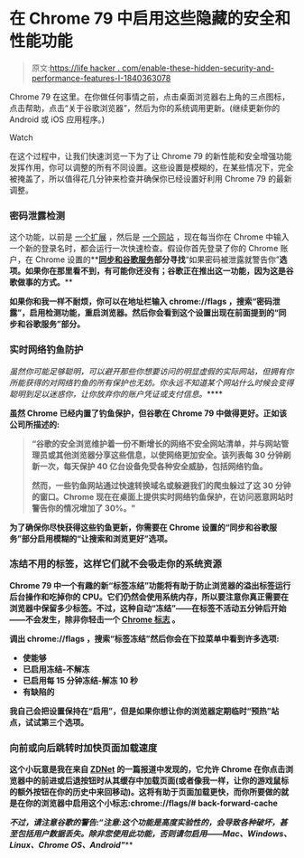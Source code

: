 # 在 Chrome 79 中启用这些隐藏的安全和性能功能

> 原文:[https://life hacker . com/enable-these-hidden-security-and-performance-features-I-1840363078](https://lifehacker.com/enable-these-hidden-security-and-performance-features-i-1840363078)

Chrome 79 在这里。在你做任何事情之前，点击桌面浏览器右上角的三点图标，点击帮助，点击“关于谷歌浏览器”，然后为你的系统调用更新。(继续更新你的 Android 或 iOS 应用程序。)

Watch

在这个过程中，让我们快速浏览一下为了让 Chrome 79 的新性能和安全增强功能发挥作用，你可以调整的所有不同设置。这些设置是模糊的，在某些情况下，完全被掩盖了，所以值得花几分钟来检查并确保你已经设置好利用 Chrome 79 的最新调整。

### 密码泄露检测

这个功能，以前是 [一个扩展](https://chrome.google.com/webstore/detail/password-checkup-extensio/pncabnpcffmalkkjpajodfhijclecjno?hl=en) ，然后是 [一个网站](https://passwords.google.com/?pli=1) ，现在每当你在 Chrome 中输入一个新的登录名时，都会运行一次快速检查。假设你首先登录了你的 Chrome 账户，在 Chrome 设置的**[**同步和谷歌服务**](http://chrome://settings/syncSetup)**部分寻找**“如果密码被泄露就警告你”**选项。如果你在那里看不到，有可能你还没有；谷歌正在推出这一功能，因为这是谷歌做事的方式。****

****如果你和我一样不耐烦，你可以在地址栏输入 **chrome://flags** ，搜索**“密码泄露”，**启用检测功能，重启浏览器。然后你会看到这个设置出现在前面提到的“同步和谷歌服务”部分。****

### ****实时网络钓鱼防护****

****虽然你可能足够聪明，可以避开那些你想要访问的明显虚假的*实际*网站，但拥有你所能获得的对网络钓鱼的所有保护也无妨。你永远不知道某个网站什么时候会变得*聪明到足以迷惑你，让你放弃你的账户凭证或支付信息。*****

****虽然 Chrome 已经内置了钓鱼保护，但谷歌在 Chrome 79 中做得更好。正如该公司所描述的:****

> ****“谷歌的安全浏览维护着一份不断增长的网络不安全网站清单，并与网站管理员或其他浏览器分享这些信息，以使网络更加安全。该列表每 30 分钟刷新一次，每天保护 40 亿台设备免受各种安全威胁，包括网络钓鱼。****
> 
> ****然而，一些钓鱼网站通过快速转换域名或躲避我们的爬虫躲过了这 30 分钟的窗口。Chrome 现在在桌面上提供实时网络钓鱼保护，在访问恶意网站时警告你的情况增加了 30%。"****

****为了确保你尽快获得这些钓鱼更新，你需要在 Chrome 设置的**“同步和谷歌服务”**部分启用模糊的**“让搜索和浏览更好”**选项。****

### ****冻结不用的标签，这样它们就不会吸走你的系统资源****

****Chrome 79 中一个有趣的新“标签冻结”功能将有助于防止浏览器的溢出标签运行后台操作和吃掉你的 CPU。它们仍然会使用系统内存，所以要注意你真正需要在浏览器中保留多少标签。不过，这种自动“冻结”——在标签不活动五分钟后开始——不会发生，除非你轻击一个 [Chrome 标志](http://chrome://flags/) 。****

****调出 **chrome://flags** ，搜索**“标签冻结”**然后你会在下拉菜单中看到许多选项:****

*   ****使能够****
*   ****已启用冻结-不解冻****
*   ****已启用每 15 分钟冻结-解冻 10 秒****
*   ****有缺陷的****

****我自己会把设置保持在“启用”，但是如果你想让你的浏览器定期临时“预热”站点，试试第三个选项。****

### ****向前或向后跳转时加快页面加载速度****

****这个小玩意是我在来自 [ZDNet](https://www.zdnet.com/article/chrome-79-released-with-tab-freezing-back-forward-caching-and-loads-of-security-features/) 的一篇报道中发现的，它允许 Chrome 在你点击浏览器中的前进或后退按钮时从其缓存中加载页面(或者像我一样，让你的游戏鼠标的额外按钮在你的历史中来回移动)。这将有助于页面加载更快，而你所要做的就是在你的浏览器中启用这个小标志:**chrome://flags/# back-forward-cache******

****不过，请注意谷歌的警告:*“注意:这个功能是高度实验性的，会导致各种破坏，甚至包括用户数据丢失。除非您使用此功能，否则请勿启用——Mac、Windows、Linux、Chrome OS、Android"*****